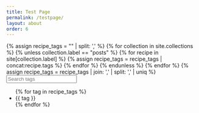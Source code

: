 ```yaml
---
title: Test Page
permalink: /testpage/
layout: about
order: 6
---
```


<html>
  <body>
    <div>
      {% assign recipe_tags = "" | split: ',' %}
      {% for collection in site.collections %}
        {% unless collection.label == "posts" %}
            {% for recipe in site[collection.label] %}
              {% assign recipe_tags = recipe_tags | concat:recipe.tags %}
            {% endfor %}
        {% endunless %}
      {% endfor %}
      {% assign recipe_tags = recipe_tags | join: ',' | split: ',' | uniq %}
        <input type="text" id="searchInput" placeholder="Search tags" oninput="searchTags()">
        <ul id="tagList">
          {% for tag in recipe_tags %}
            <li>{{ tag }}</li>
          {% endfor %}
        </ul>
      <p id="theGraph"></p>
        <script>
      function searchTags() {
        var input, filter, tags, i, txtValue;
        input = document.getElementById('searchInput');
        filter = input.value.toLowerCase();
        tags = {{ recipe_tags | jsonify }};
        var tagList = document.getElementById("tagList");
        var recipeList = document.getElementById("recipeList");
        var recipeParagraph = document.getElementById("theGraph");
        tagList.innerHTML = '';
        recipeList.innerHTML = '';
        for (i = 0; i < tags.length; i++) {
          txtValue = tags[i];
          if (txtValue.toLowerCase().indexOf(filter) > -1) {
      var li = document.createElement('li');
      li.textContent = txtValue;
      tagList.appendChild(li);
      var recipes = [];
      {% for collection in site.collections %}
        {% unless collection.label == "posts" %}
          {% for recipe in site[collection.label] %}
            if (recipe.tags.includes(txtValue)) {
        recipes.push("{{ recipe.title }}");
            }
          {% endfor %}
        {% endunless %}
      {% endfor %}
      recipeParagraph.textContent = "Recipes with tag '" + txtValue + "': " + recipes.join(', ');
      recipeList.appendChild(p);
          }
        }
      }
    </script>
    </div>
  </body>
</html>
